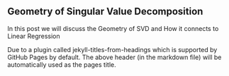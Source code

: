 ## Geometry of Singular Value Decomposition

In this post we will discuss the Geometry of SVD and How it connects to Linear Regression

Due to a plugin called jekyll-titles-from-headings which is supported by GitHub Pages by default. The above header (in the markdown file) will be automatically used as the pages title.

